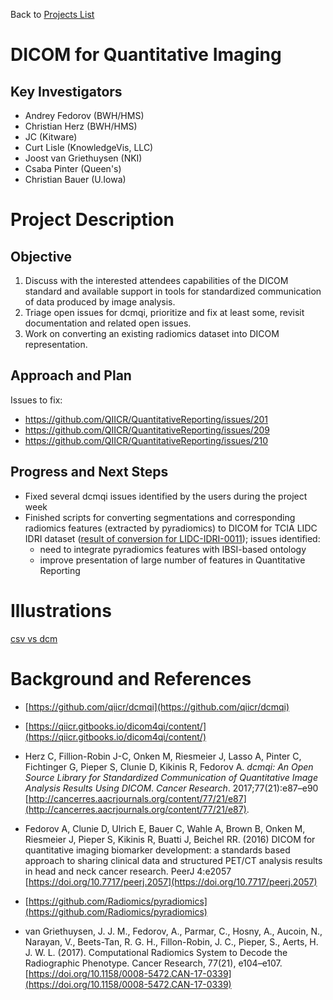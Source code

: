 Back to [Projects List](../../README.md#ProjectsList)

# DICOM for Quantitative Imaging

## Key Investigators

- Andrey Fedorov (BWH/HMS)
- Christian Herz (BWH/HMS)
- JC (Kitware)
- Curt Lisle (KnowledgeVis, LLC)
- Joost van Griethuysen (NKI)
- Csaba Pinter (Queen's)
- Christian Bauer (U.Iowa)

# Project Description

## Objective

1. Discuss with the interested attendees capabilities of the DICOM standard and available support in tools for standardized communication of data produced by image analysis.
2. Triage open issues for dcmqi, prioritize and fix at least some, revisit documentation and related open issues.
3. Work on converting an existing radiomics dataset into DICOM representation.

## Approach and Plan

Issues to fix: 
* https://github.com/QIICR/QuantitativeReporting/issues/201
* https://github.com/QIICR/QuantitativeReporting/issues/209
* https://github.com/QIICR/QuantitativeReporting/issues/210

## Progress and Next Steps

* Fixed several dcmqi issues identified by the users during the project week
* Finished scripts for converting segmentations and corresponding radiomics features (extracted by pyradiomics) to DICOM  for TCIA LIDC IDRI dataset ([result of conversion for LIDC-IDRI-0011](https://www.dropbox.com/s/myirvs5y20rb64o/LIDC-IDRI-0011.zip?dl=0)); issues identified:
  * need to integrate pyradiomics features with IBSI-based ontology
  * improve presentation of large number of features in Quantitative Reporting

# Illustrations

[csv vs dcm](./csvvsdcm.png)

# Background and References

- [https://github.com/qiicr/dcmqi](https://github.com/qiicr/dcmqi)
- [https://qiicr.gitbooks.io/dicom4qi/content/](https://qiicr.gitbooks.io/dicom4qi/content/)
- Herz C, Fillion-Robin J-C, Onken M, Riesmeier J, Lasso A, Pinter C, Fichtinger G, Pieper S, Clunie D, Kikinis R, Fedorov A.  _dcmqi: An Open Source Library for Standardized Communication of Quantitative Image Analysis Results Using DICOM_. *Cancer Research*. 2017;77(21):e87–e90 [http://cancerres.aacrjournals.org/content/77/21/e87](http://cancerres.aacrjournals.org/content/77/21/e87).
- Fedorov A, Clunie D, Ulrich E, Bauer C, Wahle A, Brown B, Onken M, Riesmeier J, Pieper S, Kikinis R, Buatti J, Beichel RR. (2016) DICOM for quantitative imaging biomarker development: a standards based approach to sharing clinical data and structured PET/CT analysis results in head and neck cancer research. PeerJ 4:e2057 [https://doi.org/10.7717/peerj.2057](https://doi.org/10.7717/peerj.2057)

- [https://github.com/Radiomics/pyradiomics](https://github.com/Radiomics/pyradiomics)
- van Griethuysen, J. J. M., Fedorov, A., Parmar, C., Hosny, A., Aucoin, N., Narayan, V., Beets-Tan, R. G. H., Fillon-Robin, J. C., Pieper, S., Aerts, H. J. W. L. (2017). Computational Radiomics System to Decode the Radiographic Phenotype. Cancer Research, 77(21), e104–e107. [https://doi.org/10.1158/0008-5472.CAN-17-0339](https://doi.org/10.1158/0008-5472.CAN-17-0339)
